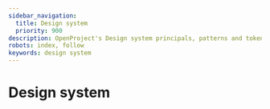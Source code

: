 ```yaml
---
sidebar_navigation:
  title: Design system
  priority: 900
description: OpenProject's Design system principals, patterns and tokens
robots: index, follow
keywords: design system
---
```

# Design system
